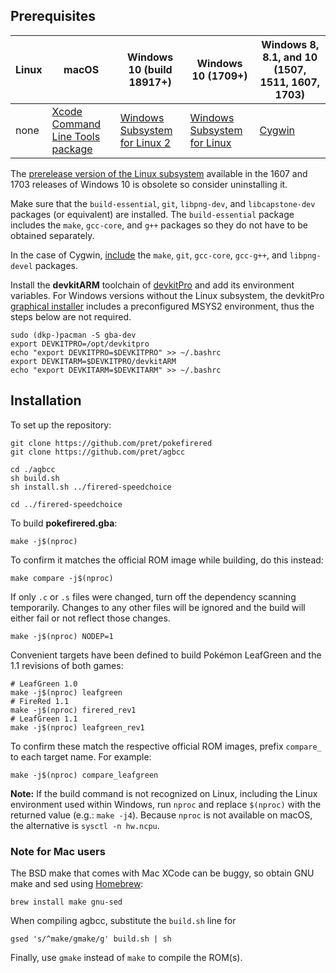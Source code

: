 ## Prerequisites

| Linux | macOS | Windows 10 (build 18917+) | Windows 10 (1709+) | Windows 8, 8.1, and 10 (1507, 1511, 1607, 1703)
| ----- | ----- | ------------------------- | ------------------ | ---------------------------------------------------------
| none | [Xcode Command Line Tools package][xcode] | [Windows Subsystem for Linux 2][wsl2] | [Windows Subsystem for Linux][wsl] | [Cygwin][cygwin]

[xcode]: https://developer.apple.com/library/archive/technotes/tn2339/_index.html#//apple_ref/doc/uid/DTS40014588-CH1-DOWNLOADING_COMMAND_LINE_TOOLS_IS_NOT_AVAILABLE_IN_XCODE_FOR_MACOS_10_9__HOW_CAN_I_INSTALL_THEM_ON_MY_MACHINE_
[wsl2]: https://docs.microsoft.com/windows/wsl/wsl2-install
[wsl]: https://docs.microsoft.com/windows/wsl/install-win10
[cygwin]: https://cygwin.com/install.html

The [prerelease version of the Linux subsystem](https://docs.microsoft.com/windows/wsl/install-legacy) available in the 1607 and 1703 releases of Windows 10 is obsolete so consider uninstalling it.

Make sure that the `build-essential`, `git`, `libpng-dev`, and `libcapstone-dev` packages (or equivalent) are installed. The `build-essential` package includes the `make`, `gcc-core`, and `g++` packages so they do not have to be obtained separately.

In the case of Cygwin, [include](https://cygwin.com/cygwin-ug-net/setup-net.html#setup-packages) the `make`, `git`, `gcc-core`, `gcc-g++`, and `libpng-devel` packages.

Install the **devkitARM** toolchain of [devkitPro](https://devkitpro.org/wiki/Getting_Started) and add its environment variables. For Windows versions without the Linux subsystem, the devkitPro [graphical installer](https://github.com/devkitPro/installer/releases) includes a preconfigured MSYS2 environment, thus the steps below are not required.

    sudo (dkp-)pacman -S gba-dev
    export DEVKITPRO=/opt/devkitpro
    echo "export DEVKITPRO=$DEVKITPRO" >> ~/.bashrc
    export DEVKITARM=$DEVKITPRO/devkitARM
    echo "export DEVKITARM=$DEVKITARM" >> ~/.bashrc


## Installation

To set up the repository:

    git clone https://github.com/pret/pokefirered
    git clone https://github.com/pret/agbcc

    cd ./agbcc
    sh build.sh
    sh install.sh ../firered-speedchoice

    cd ../firered-speedchoice

To build **pokefirered.gba**:

    make -j$(nproc)

To confirm it matches the official ROM image while building, do this instead:

    make compare -j$(nproc)

If only `.c` or `.s` files were changed, turn off the dependency scanning temporarily. Changes to any other files will be ignored and the build will either fail or not reflect those changes.

    make -j$(nproc) NODEP=1

Convenient targets have been defined to build Pokémon LeafGreen and the 1.1 revisions of both games:

    # LeafGreen 1.0
    make -j$(nproc) leafgreen
    # FireRed 1.1
    make -j$(nproc) firered_rev1
    # LeafGreen 1.1
    make -j$(nproc) leafgreen_rev1

To confirm these match the respective official ROM images, prefix `compare_` to each target name. For example:

    make -j$(nproc) compare_leafgreen

**Note:** If the build command is not recognized on Linux, including the Linux environment used within Windows, run `nproc` and replace `$(nproc)` with the returned value (e.g.: `make -j4`). Because `nproc` is not available on macOS, the alternative is `sysctl -n hw.ncpu`.

### Note for Mac users

The BSD make that comes with Mac XCode can be buggy, so obtain GNU make and sed using [Homebrew](https://brew.sh):

    brew install make gnu-sed

When compiling agbcc, substitute the `build.sh` line for

    gsed 's/^make/gmake/g' build.sh | sh

Finally, use `gmake` instead of `make` to compile the ROM(s).
